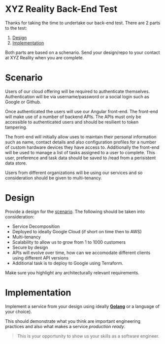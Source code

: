 XYZ Reality Back-End Test
=========================

Thanks for taking the time to undertake our back-end test. There are 2 parts to the test:

1. [Design](#design)
2. [Implementation](#implementation)

Both parts are based on a schenario. Send your design/repo to your contact at XYZ Reality when you are complete.

# Scenario

Users of our cloud offering will be required to authenticate themselves. Authentication will be via username/password or a social login such as Google or Github.

Once authenticated the users will use our Angular front-end. The front-end will make use of a number of backend APIs. The APIs must only be accessible to authenticated users and should be resilient to token tampering.

The front-end will initially allow uses to maintain their personal information such as name, contact details and also configuration profiles for a number of custom hardware devices they have access to. Additionally the front-end will be used to manage a list of tasks assigned to a user to complete. This user, preference and task data should be saved to /read from a perisistent data store.

Users from different organizations will be using our services and so consideration should be given to multi-tenancy. 

# Design

Provide a design for the [scenario](#scenario). The following should be taken into consideration:
* Service Decomposition
* Deployed to ideally Google Cloud (if short on time then to AWS)
* Multi-tenancy
* Scalability to allow us to grow from 1 to 1000 customers
* Secure by design
* APIs will evolve over time, how can we accomodate different clients using different API versions
*  Additional task is to deploy to Google using Terraform.

Make sure you highlight any architecturally relevant requirements.


# Implementation

Implement a service from your design using ideally <u><b>Golang</b></u> or a language of your choice). 

This should demonstrate what you think are important engineering practices and also what makes a service *production ready*. 

> This is your opportunity to show us your skills as a software engineer. 
